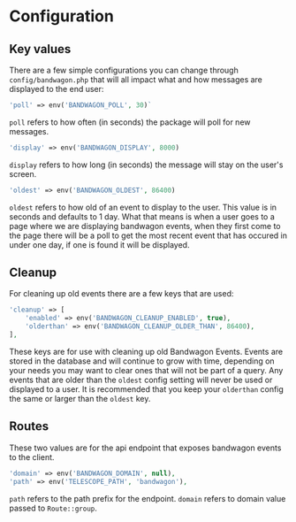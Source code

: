 # Configuration

## Key values

There are a few simple configurations you can change through `config/bandwagon.php` that will all impact what and how messages are displayed to the end user:

```php 
'poll' => env('BANDWAGON_POLL', 30)`
``` 

`poll` refers to how often (in seconds) the package will poll for new messages.

```php
'display' => env('BANDWAGON_DISPLAY', 8000)
``` 
`display` refers to how long (in seconds) the message will stay on the user's screen.

```php
'oldest' => env('BANDWAGON_OLDEST', 86400)
``` 
`oldest` refers to how old of an event to display to the user. This value is in seconds and defaults to 1 day. What that means is when a user goes to a page where we are displaying bandwagon events, when they first come to the page there will be a poll to get the most recent event that has occured in under one day, if one is found it will be displayed.

## Cleanup

For cleaning up old events there are a few keys that are used:
```php
'cleanup' => [
    'enabled' => env('BANDWAGON_CLEANUP_ENABLED', true),
    'olderthan' => env('BANDWAGON_CLEANUP_OLDER_THAN', 86400),
],
```
These keys are for use with cleaning up old Bandwagon Events. Events are stored in the database and will continue to grow with time, depending on your needs you may want to clear ones that will not be part of a query.  Any events that are older than the `oldest` config setting will never be used or displayed to a user. It is recommended that you keep your 
`olderthan` config the same or larger than the `oldest` key.

## Routes

These two values are for the api endpoint that exposes bandwagon events to the client.
```php
'domain' => env('BANDWAGON_DOMAIN', null),
'path' => env('TELESCOPE_PATH', 'bandwagon'),
```
`path` refers to the path prefix for the endpoint. `domain` refers to domain value passed to `Route::group`.
